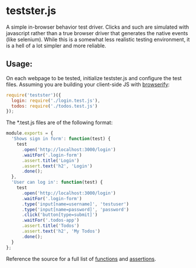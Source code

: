 testster.js
===========

A simple in-browser behavior test driver. Clicks and such are simulated with javascript rather than a true browser driver that generates the native events (like selenium). While this is a somewhat less realistic testing environment, it is a hell of a lot simpler and more reliable.

Usage:
------

On each webpage to be tested, initialize testster.js and configure the test files. Assuming you are building your client-side JS with [browserify](http://browserify.org/):

```javascript
require('testster')({
  login: require('./login.test.js'),
  todos: require('./todos.test.js')
});
```

The *.test.js files are of the following format:

```javascript
module.exports = {
  'Shows sign in form': function(test) {
    test
      .open('http://localhost:3000/login')
      .waitFor('.login-form')
      .assert.title('Login')
      .assert.text('h2', 'Login')
      .done();
  },
  'User can log in': function(test) {
    test
      .open('http://localhost:3000/login')
      .waitFor('.login-form')
      .type('input[name=username]', 'testuser')
      .type('input[name=password]', 'password')
      .click('button[type=submit]')
      .waitFor('.todos-app')
      .assert.title('Todos')
      .assert.text('h2', 'My Todos')
      .done();
  }
};
```

Reference the source for a full list of [functions](https://github.com/bpeacock/testster/blob/master/src/Driver.js) and [assertions](https://github.com/bpeacock/testster/blob/master/src/Assert.js).
